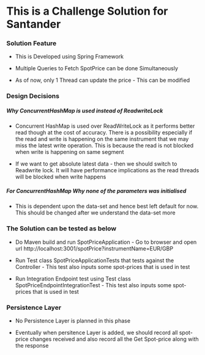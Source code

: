 <h1>This is a Challenge Solution for Santander</h1>

<h3> Solution Feature</h3>

  -   This is Developed using Spring Framework
  
  -   Multiple Queries to Fetch SpotPrice can be done Simultaneously
  
  -   As of now, only 1 Thread can update the price - This can be modified

<h3>Design Decisions</h3>
<h5>Why ConcurrentHashMap is used instead of ReadwriteLock</h5>

  - Concurrent HashMap is used over ReadWriteLock as it performs better read though at the cost of accuracy. There is a possibility especially if the read and write is happening on the same instrument that we may miss the latest write operation. This is because the read is not blocked when write is happening on same segment 
    
  - If we want to get absolute latest data - then we should switch to Readwrite lock. It will have performance implications as the read threads will be blocked when write happens 

<h5>For ConcurrentHashMap Why none of the parameters was initialised</h5>
  
  - This is dependent upon the data-set and hence best left default for now. This should be changed after we understand the data-set more  
  

<h3>The Solution can be tested as below</h3> 
  
  - Do Maven build and run SpotPriceApplication - Go to browser and open url http://localhost:3001/spotPrice?instrumentName=EUR/GBP
  
  - Run Test class SpotPriceApplicationTests that tests against the Controller - This test also inputs some spot-prices that is used in test
  
  - Run Integration Endpoint test using Test class SpotPriceEndpointIntegrationTest - This test also inputs some spot-prices that is used in test
  
<h3>Persistence Layer</h3>

  - No Persistence Layer is planned in this phase
  
  - Eventually when persitence Layer is added, we should record all spot-price changes received and also record all the Get Spot-price along with the response  
  

